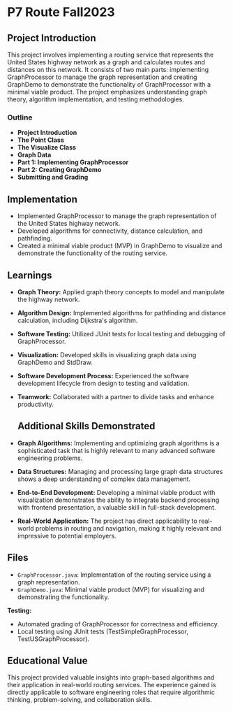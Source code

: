 # P7 Route Fall2023

## Project Introduction
This project involves implementing a routing service that represents the United States highway network as a graph and calculates routes and distances on this network. It consists of two main parts: implementing GraphProcessor to manage the graph representation and creating GraphDemo to demonstrate the functionality of GraphProcessor with a minimal viable product. The project emphasizes understanding graph theory, algorithm implementation, and testing methodologies.

### Outline
- **Project Introduction**
- **The Point Class**
- **The Visualize Class**
- **Graph Data**
- **Part 1: Implementing GraphProcessor**
- **Part 2: Creating GraphDemo**
- **Submitting and Grading**

## Implementation
- Implemented GraphProcessor to manage the graph representation of the United States highway network.
- Developed algorithms for connectivity, distance calculation, and pathfinding.
- Created a minimal viable product (MVP) in GraphDemo to visualize and demonstrate the functionality of the routing service.

## Learnings
- **Graph Theory:** Applied graph theory concepts to model and manipulate the highway network.
- **Algorithm Design:** Implemented algorithms for pathfinding and distance calculation, including Dijkstra's algorithm.
- **Software Testing:** Utilized JUnit tests for local testing and debugging of GraphProcessor.
- **Visualization:** Developed skills in visualizing graph data using GraphDemo and StdDraw.
- **Software Development Process:** Experienced the software development lifecycle from design to testing and validation.
- **Teamwork:** Collaborated with a partner to divide tasks and enhance productivity.

  ## Additional Skills Demonstrated
- **Graph Algorithms:** Implementing and optimizing graph algorithms is a sophisticated task that is highly relevant to many advanced software engineering problems.
- **Data Structures:** Managing and processing large graph data structures shows a deep understanding of complex data management.
- **End-to-End Development:** Developing a minimal viable product with visualization demonstrates the ability to integrate backend processing with frontend presentation, a valuable skill in full-stack development.
- **Real-World Application:** The project has direct applicability to real-world problems in routing and navigation, making it highly relevant and impressive to potential employers.


## Files
- `GraphProcessor.java`: Implementation of the routing service using a graph representation.
- `GraphDemo.java`: Minimal viable product (MVP) for visualizing and demonstrating the functionality.

**Testing:**
- Automated grading of GraphProcessor for correctness and efficiency.
- Local testing using JUnit tests (TestSimpleGraphProcessor, TestUSGraphProcessor).

## Educational Value
This project provided valuable insights into graph-based algorithms and their application in real-world routing services. The experience gained is directly applicable to software engineering roles that require algorithmic thinking, problem-solving, and collaboration skills.
